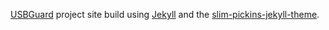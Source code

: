 [USBGuard](https://github.com/dkopecek/usbguard) project site build using [Jekyll](http://jekyllrb.com) and the [slim-pickins-jekyll-theme](https://github.com/chrisanthropic/slim-pickins-jekyll-theme).
